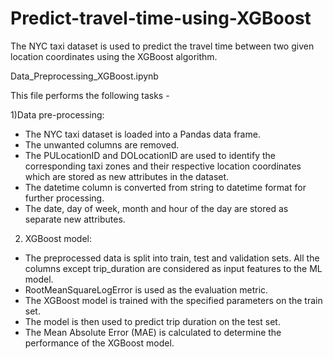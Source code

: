 # Predict-travel-time-using-XGBoost
The NYC taxi dataset is used to predict the travel time between two given location coordinates using the XGBoost algorithm.

Data_Preprocessing_XGBoost.ipynb

This file performs the following tasks - 

1)Data pre-processing:
* The NYC taxi dataset is loaded into a Pandas data frame.
* The unwanted columns are removed.
* The PULocationID and DOLocationID are used to identify the corresponding taxi zones and their respective location coordinates which are stored as new attributes in the dataset.
* The datetime column is converted from string to datetime format for further processing.
* The date, day of week, month and hour of the day are stored as separate new attributes.

2) XGBoost model:
* The preprocessed data is split into train, test and validation sets. All the columns except trip_duration are considered as input features to the ML model.
* RootMeanSquareLogError is used as the evaluation metric.
* The XGBoost model is trained with the specified parameters on the train set.
* The model is then used to predict trip duration on the test set.
* The Mean Absolute Error (MAE) is calculated to determine the performance of the XGBoost model.


